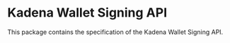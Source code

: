 # Kadena Wallet Signing API

This package contains the specification of the Kadena Wallet Signing API.  

